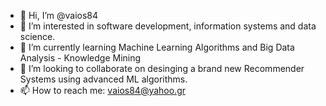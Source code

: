 - 👋 Hi, I’m @vaios84
- 👀 I’m interested in software development, information systems and data science.
- 🌱 I’m currently learning Machine Learning Algorithms and Big Data Analysis - Knowledge Mining
- 💞️ I’m looking to collaborate on desinging a brand new Recommender Systems using advanced ML algorithms. 
- 📫 How to reach me: vaios84@yahoo.gr

<!---
vaios84/vaios84 is a ✨ special ✨ repository because its `README.md` (this file) appears on your GitHub profile.
You can click the Preview link to take a look at your changes.
--->
